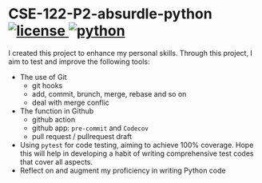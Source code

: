 # CSE-122-P2-absurdle-python <a href="./LICENSE"> <img src="https://img.shields.io/github/license/Harry-Jing/CSE-122-P2-absurdle-python.svg" alt="license" /> <a href="www.python.org"> <img src="https://img.shields.io/badge/python-3.12+-blue.svg" alt="python" /> </a>

I created this project to enhance my personal skills. Through this project, I aim to test and improve the following tools:

+ The use of Git
  - git hooks
  - add, commit, brunch, merge, rebase and so on
  - deal with merge conflic
+ The function in Github
  - github action
  - github app: `pre-commit` and `Codecov`
  - pull request / pullrequest draft
+ Using `pytest` for code testing, aiming to achieve 100% coverage. Hope this will help in developing a habit of writing comprehensive test codes that cover all aspects.
+ Reflect on and augment my proficiency in writing Python code

